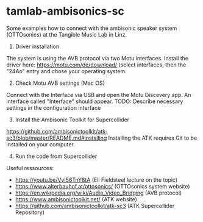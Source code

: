 # tamlab-ambisonics-sc

Some examples how to connect with the ambisonic speaker system (OTTOsonics) at the Tangible Music Lab in Linz.

1. Driver installation

The system is using the AVB protocol via two Motu interfaces.
Install the driver here: https://motu.com/de/download/ (select interfaces, then the "24Ao" entry and chose your operating system.

2. Check Motu AVB settings (Mac OS)

Connect with the Interface via USB and open the Motu Discovery app. An interface called "Interface" should appear.
TODO: Describe necessary settings in the configuration interface

3. Install the Ambisonic Toolkit for Supercollider

https://github.com/ambisonictoolkit/atk-sc3/blob/master/README.md#installing
Installing the ATK requires Git to be installed on your computer.

4. Run the code from Supercollider

Useful ressources:
- https://youtu.be/VvI56TnY8tA (Eli Fieldsteel lecture on the topic)
- https://www.alterbauhof.at/ottosonics/ (OTTOsonics system website)
- https://en.wikipedia.org/wiki/Audio_Video_Bridging (AVB protocol)
- https://www.ambisonictoolkit.net/ (ATK website)
- https://github.com/ambisonictoolkit/atk-sc3 (ATK Supercollider Repository)
